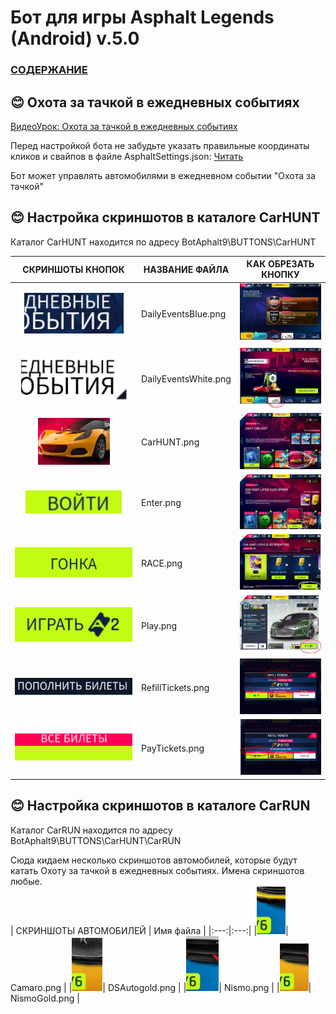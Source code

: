 # __Бот для игры Asphalt Legends (Android) v.5.0__

### [СОДЕРЖАНИЕ](https://github.com/AUTOPILOTyoutube/bot-asphalt-legends-android/blob/main/README.md)  

## 😊 Охота за тачкой в ежедневных событиях

[ВидеоУрок: Охота за тачкой в ежедневных событиях](https://youtu.be/1QtGceXUpOA)

Перед настройкой бота не забудьте указать правильные координаты кликов и свайпов в файле AsphaltSettings.json:
[Читать](https://github.com/AUTOPILOTyoutube/bot-asphalt-legends-android/blob/main/files/rus/09_AsphaltSettings_json.md)  

Бот может управлять автомобилями в ежедневном событии "Охота за тачкой"  

## 😊 Настройка скриншотов в каталоге CarHUNT  
Каталог CarHUNT находится по адресу BotAphalt9\BUTTONS\CarHUNT  

| СКРИНШОТЫ КНОПОК | НАЗВАНИЕ ФАЙЛА | КАК ОБРЕЗАТЬ КНОПКУ |
|:---:|---|:---:|
|![Иллюстрация к проекту](https://github.com/autopilotyoutube/bot-asphalt-legends-android/raw/main/files/rus/BotAphalt9/BUTTONS/CarHUNT/DailyEventsBlue.png)| DailyEventsBlue.png | ![Как обрезать](https://github.com/autopilotyoutube/bot-asphalt-legends-android/raw/main/files/pictures/10_car_hunt_daily_events/daily_events_black.png) |
|![Иллюстрация к проекту](https://github.com/autopilotyoutube/bot-asphalt-legends-android/raw/main/files/rus/BotAphalt9/BUTTONS/CarHUNT/DailyEventsWhite.png)| DailyEventsWhite.png | ![Как обрезать](https://github.com/autopilotyoutube/bot-asphalt-legends-android/raw/main/files/pictures/10_car_hunt_daily_events/daily_events_while.png) |
|![Иллюстрация к проекту](https://github.com/autopilotyoutube/bot-asphalt-legends-android/raw/main/files/rus/BotAphalt9/BUTTONS/CarHUNT/CarHUNT.png)| CarHUNT.png | ![Как обрезать](https://github.com/autopilotyoutube/bot-asphalt-legends-android/raw/main/files/pictures/10_car_hunt_daily_events/carhunt.png) |
|![Иллюстрация к проекту](https://github.com/autopilotyoutube/bot-asphalt-legends-android/raw/main/files/rus/BotAphalt9/BUTTONS/CarHUNT/Enter.png)| Enter.png | ![Как обрезать](https://github.com/autopilotyoutube/bot-asphalt-legends-android/raw/main/files/pictures/10_car_hunt_daily_events/Enter.png) |
|![Иллюстрация к проекту](https://github.com/autopilotyoutube/bot-asphalt-legends-android/raw/main/files/rus/BotAphalt9/BUTTONS/CarHUNT/RACE.png)| RACE.png | ![Как обрезать](https://github.com/autopilotyoutube/bot-asphalt-legends-android/raw/main/files/pictures/10_car_hunt_daily_events/race.png) |
|![Иллюстрация к проекту](https://github.com/autopilotyoutube/bot-asphalt-legends-android/raw/main/files/rus/BotAphalt9/BUTTONS/CarHUNT/Play.png)| Play.png | ![Как обрезать](https://github.com/autopilotyoutube/bot-asphalt-legends-android/raw/main/files/pictures/10_car_hunt_daily_events/play.png) |
|![Иллюстрация к проекту](https://github.com/autopilotyoutube/bot-asphalt-legends-android/raw/main/files/rus/BotAphalt9/BUTTONS/CarHUNT/RefillTickets.png)| RefillTickets.png | ![Как обрезать](https://github.com/autopilotyoutube/bot-asphalt-legends-android/raw/main/files/pictures/10_car_hunt_daily_events/RefillTickets.png) |
|![Иллюстрация к проекту](https://github.com/autopilotyoutube/bot-asphalt-legends-android/raw/main/files/rus/BotAphalt9/BUTTONS/CarHUNT/PayTickets.png)| PayTickets.png | ![Как обрезать](https://github.com/autopilotyoutube/bot-asphalt-legends-android/raw/main/files/pictures/10_car_hunt_daily_events/ALLtickets.png) |


## 😊 Настройка скриншотов в каталоге CarRUN
Каталог CarRUN находится по адресу BotAphalt9\BUTTONS\CarHUNT\CarRUN

Сюда кидаем несколько скриншотов автомобилей, которые будут катать Охоту за тачкой в ежедневных событиях. Имена скриншотов любые.  
| СКРИНШОТЫ АВТОМОБИЛЕЙ | Имя файла |
|:---:|:---:|
|![Иллюстрация к проекту](https://github.com/autopilotyoutube/bot-asphalt-legends-android/raw/main/files/rus/BotAphalt9/BUTTONS/CarHUNT/CarRUN/Camaro.png)| Camaro.png |
|![Иллюстрация к проекту](https://github.com/autopilotyoutube/bot-asphalt-legends-android/raw/main/files/rus/BotAphalt9/BUTTONS/CarHUNT/CarRUN/DSAutogold.png)| DSAutogold.png |
|![Иллюстрация к проекту](https://github.com/autopilotyoutube/bot-asphalt-legends-android/raw/main/files/rus/BotAphalt9/BUTTONS/CarHUNT/CarRUN/Nismo.png)| Nismo.png |
|![Иллюстрация к проекту](https://github.com/autopilotyoutube/bot-asphalt-legends-android/raw/main/files/rus/BotAphalt9/BUTTONS/CarHUNT/CarRUN/NismoGold.png)| NismoGold.png |

